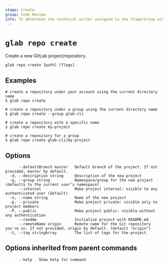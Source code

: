```yaml
---
stage: Create
group: Code Review
info: To determine the technical writer assigned to the Stage/Group associated with this page, see https://about.gitlab.com/handbook/product/ux/technical-writing/#assignments
---
```


<!--
This documentation is auto generated by a script.
Please do not edit this file directly, check cmd/gen-docs/docs.go.
-->

# `glab repo create`

Create a new GitLab project/repository.

```plaintext
glab repo create [path] [flags]
```

## Examples

```plaintext
# create a repository under your account using the current directory name
$ glab repo create

# create a repository under a group using the current directory name
$ glab repo create --group glab-cli

# create a repository with a specific name
$ glab repo create my-project

# create a repository for a group
$ glab repo create glab-cli/my-project

```

## Options

```plaintext
      --defaultBranch master   Default branch of the project. If not provided, master by default.
  -d, --description string     Description of the new project
  -g, --group string           Namespace/group for the new project (defaults to the current user’s namespace)
      --internal               Make project internal: visible to any authenticated user (default)
  -n, --name string            Name of the new project
  -p, --private                Make project private: visible only to project members
  -P, --public                 Make project public: visible without any authentication
      --readme                 Initialize project with README.md
      --remoteName origin      Remote name for the Git repository you're in. If not provided, origin by default. (default "origin")
  -t, --tag stringArray        The list of tags for the project.
```

## Options inherited from parent commands

```plaintext
      --help   Show help for command
```

